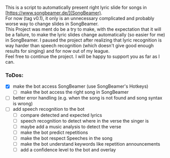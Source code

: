 This is a script to automatically present right lyric slide for songs in [https://www.songbeamer.de/](SongBeamer).  
For now (tag v0.1), it only is an unnecessary complicated and probably worse way to change slides in SongBeamer.  
This Project was ment do be a try to make, with the expectation that it will be a failure, 
to make the lyric slides change automatically (so easier for me) in SongBeamer.
I paused the project after realizing that lyric recognition is way harder than speech recognition 
(which doesn't give good enough results for singing) and for now out of my league.   
Feel free to continue the project. I will be happy to support you as far as I can.

### ToDos:
- [x] make the bot access SongBeamer (use SongBeamer's Hotkeys)
  - [ ] make the bot access the right song in SongBeamer
- [ ] better error handling (e.g. when the song is not found and song syntax is wrong)
- [ ] add speech recognition to the bot
  - [ ] compare detected and expected lyrics
  - [ ] speech recognition to detect where in the verse the singer is
  - [ ] maybe add a music analysis to detect the verse
  - [ ] make the bot predict repetitions
  - [ ] make the bot respect Speeches in the song
  - [ ] make the bot understand keywords like repetition announcements
  - [ ] add a confidence level to the bot and overlay
